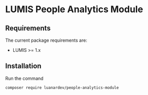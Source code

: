 # LUMIS People Analytics Module

## Requirements

The current package requirements are:

- LUMIS >= 1.x

## Installation

Run the command

```console
composer require luanardev/people-analytics-module
```


